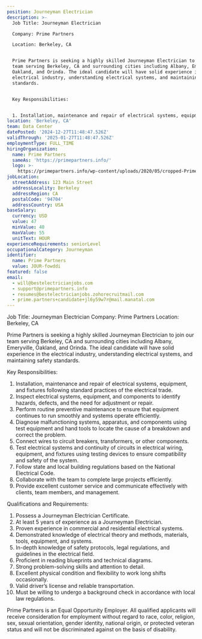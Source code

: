 ```yaml
---
position: Journeyman Electrician
description: >-
  Job Title: Journeyman Electrician

  Company: Prime Partners 

  Location: Berkeley, CA


  Prime Partners is seeking a highly skilled Journeyman Electrician to join our
  team serving Berkeley, CA and surrounding cities including Albany, Emeryville,
  Oakland, and Orinda. The ideal candidate will have solid experience in the
  electrical industry, understanding electrical systems, and maintaining safety
  standards.


  Key Responsibilities:


  1. Installation, maintenance and repair of electrical systems, equipment...
location: 'Berkeley, CA'
team: Data Center
datePosted: '2024-12-27T11:48:47.526Z'
validThrough: '2025-01-27T11:48:47.526Z'
employmentType: FULL_TIME
hiringOrganization:
  name: Prime Partners
  sameAs: 'https://primepartners.info/'
  logo: >-
    https://primepartners.info/wp-content/uploads/2020/05/cropped-Prime-Partners-Logo-NO-BG-1-1.png
jobLocation:
  streetAddress: 123 Main Street
  addressLocality: Berkeley
  addressRegion: CA
  postalCode: '94704'
  addressCountry: USA
baseSalary:
  currency: USD
  value: 47
  minValue: 40
  maxValue: 55
  unitText: HOUR
experienceRequirements: seniorLevel
occupationalCategory: Journeyman
identifier:
  name: Prime Partners
  value: JOUR-fowddi
featured: false
email:
  - will@bestelectricianjobs.com
  - support@primepartners.info
  - resumes@bestelectricianjobs.zohorecruitmail.com
  - prime.partners+candidate+jl6y59w7r@mail.manatal.com
---
```




Job Title: Journeyman Electrician
Company: Prime Partners 
Location: Berkeley, CA

Prime Partners is seeking a highly skilled Journeyman Electrician to join our team serving Berkeley, CA and surrounding cities including Albany, Emeryville, Oakland, and Orinda. The ideal candidate will have solid experience in the electrical industry, understanding electrical systems, and maintaining safety standards.

Key Responsibilities:

1. Installation, maintenance and repair of electrical systems, equipment, and fixtures following standard practices of the electrical trade.
2. Inspect electrical systems, equipment, and components to identify hazards, defects, and the need for adjustment or repair.
3. Perform routine preventive maintenance to ensure that equipment continues to run smoothly and systems operate efficiently.
4. Diagnose malfunctioning systems, apparatus, and components using test equipment and hand tools to locate the cause of a breakdown and correct the problem.
5. Connect wires to circuit breakers, transformers, or other components.
6. Test electrical systems and continuity of circuits in electrical wiring, equipment, and fixtures using testing devices to ensure compatibility and safety of the system.
7. Follow state and local building regulations based on the National Electrical Code.
8. Collaborate with the team to complete large projects efficiently.
9. Provide excellent customer service and communicate effectively with clients, team members, and management.

Qualifications and Requirements:

1. Possess a Journeyman Electrician Certificate.
2. At least 5 years of experience as a Journeyman Electrician.
3. Proven experience in commercial and residential electrical systems.
4. Demonstrated knowledge of electrical theory and methods, materials, tools, equipment, and systems.
5. In-depth knowledge of safety protocols, legal regulations, and guidelines in the electrical field.
6. Proficient in reading blueprints and technical diagrams.
7. Strong problem-solving skills and attention to detail.
8. Excellent physical condition and flexibility to work long shifts occasionally.
9. Valid driver’s license and reliable transportation.
10. Must be willing to undergo a background check in accordance with local law regulations.

Prime Partners is an Equal Opportunity Employer. All qualified applicants will receive consideration for employment without regard to race, color, religion, sex, sexual orientation, gender identity, national origin, or protected veteran status and will not be discriminated against on the basis of disability.
